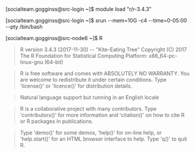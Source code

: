 [socialteam.gogginss@src-login ~]$ module load "r/r-3.4.3"

[socialteam.gogginss@src-login ~]$ srun --mem=10G -c4 --time=0-05:00 --pty /bin/bash

[socialteam.gogginss@src-node6 ~]$ R

  > R version 3.4.3 (2017-11-30) -- "Kite-Eating Tree"
Copyright (C) 2017 The R Foundation for Statistical Computing
Platform: x86_64-pc-linux-gnu (64-bit)

  > R is free software and comes with ABSOLUTELY NO WARRANTY.
You are welcome to redistribute it under certain conditions.
Type 'license()' or 'licence()' for distribution details.

  > Natural language support but running in an English locale

  > R is a collaborative project with many contributors.
Type 'contributors()' for more information and
'citation()' on how to cite R or R packages in publications.

  > Type 'demo()' for some demos, 'help()' for on-line help, or
'help.start()' for an HTML browser interface to help.
Type 'q()' to quit R.

> 
